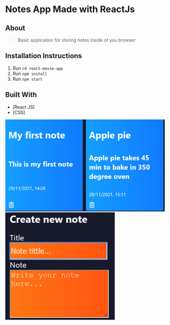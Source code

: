 # Notes App Made with ReactJs

## About

> Basic application for storing notes inside of you browser

## Installation Instructions

1. Run `cd react-movie-app`
2. Run `npm install`
3. Run `npm start`

## Built With

- [React JS]
- [CSS]

<img src='public/notes.png'><br>
<img src='public/newnote.png'><br>
